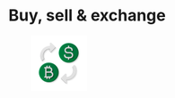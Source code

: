 # Buy, sell & exchange

<figure><img src="../../.gitbook/assets/Buy, sell and exchange.png" alt=""><figcaption></figcaption></figure>
